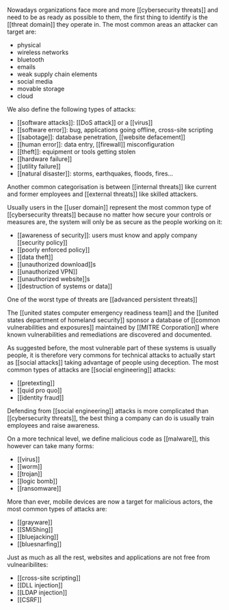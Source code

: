 Nowadays organizations face more and more [[cybersecurity threats]] and need to be as ready as possible to them, the first thing to identify is the [[threat domain]] they operate in.
The most common areas an attacker can target are:
- physical
- wireless networks
- bluetooth
- emails
- weak supply chain elements
- social media
- movable storage
- cloud

We also define the following types of attacks:
- [[software attacks]]: [[DoS attack]] or a [[virus]]
- [[software error]]: bug, applications going offline, cross-site scripting
- [[sabotage]]: database penetration, [[website defacement]]
- [[human error]]: data entry, [[firewall]] misconfiguration
- [[theft]]: equipment or tools getting stolen
- [[hardware failure]]
- [[utility failure]]
- [[natural disaster]]: storms, earthquakes, floods, fires...

Another common categorisation is between [[internal threats]] like current and former employees and [[external threats]] like skilled attackers.

Usually users in the [[user domain]] represent the most common type of [[cybersecurity threats]] because no matter how secure your controls or measures are, the system will only be as secure as the people working on it:
- [[awareness of security]]: users must know and apply company [[security policy]]
- [[poorly enforced policy]]
- [[data theft]]
- [[unauthorized download]]s
- [[unauthorized VPN]]
- [[unauthorized website]]s
- [[destruction of systems or data]]

One of the worst type of threats are [[advanced persistent threats]]

The [[united states computer emergency readiness team]] and the [[united states department of homeland security]] sponsor a database of [[common vulnerabilities and exposures]] maintained by [[MITRE Corporation]] where known vulnerabilities and remediations are discovered and documented.


As suggested before, the most vulnerable part of these systems is usually people, it is therefore very commons for technical attacks to actually start as [[social attacks]] taking advantage of people using deception.
The most common types of attacks are [[social engineering]] attacks:
- [[pretexting]]
- [[quid pro quo]]
- [[identity fraud]]

Defending from [[social engineering]] attacks is more complicated than [[cybersecurity threats]], the best thing a company can do is usually train employees and raise awareness.


On a more technical level, we define malicious code as [[malware]], this however can take many forms:
- [[virus]]
- [[worm]]
- [[trojan]]
- [[logic bomb]]
- [[ransomware]]

More than ever, mobile devices are now a target for malicious actors, the most common types of attacks are:
- [[grayware]]
- [[SMiShing]]
- [[bluejacking]]
- [[bluesnarfing]]

Just as much as all the rest, websites and applications are not free from vulnearibilites:
- [[cross-site scripting]]
- [[DLL injection]]
- [[LDAP injection]]
- [[CSRF]]